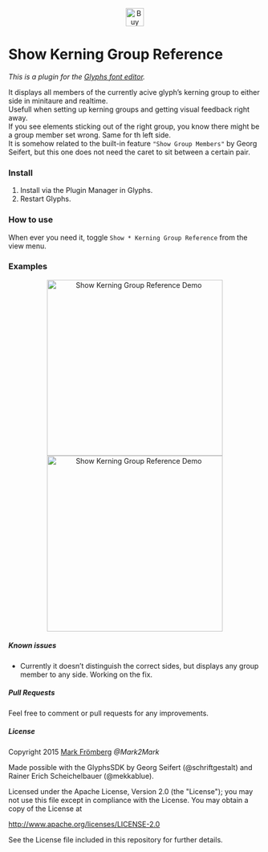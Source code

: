 <p align="center"> 
<a href='https://ko-fi.com/M4M580HG' target='_blank'><img height='36' style='border:0px;height:36px;' src='https://az743702.vo.msecnd.net/cdn/kofi1.png?v=0' border='0' alt='Buy Me a Coffee at ko-fi.com' /></a>
</p>

# Show Kerning Group Reference

*This is a plugin for the [Glyphs font editor](http://glyphsapp.com/).*  

It displays all members of the currently acive glyph’s kerning group to either side in minitaure and realtime.  
Usefull when setting up kerning groups and getting visual feedback right away.  
If you see elements sticking out of the right group, you know there might be a group member set wrong. Same for th left side.  
It is somehow related to the built-in feature `"Show Group Members"` by Georg Seifert, but this one does not need the caret to sit between a certain pair.

### Install

1. Install via the Plugin Manager in Glyphs.
2. Restart Glyphs.

### How to use

When ever you need it, toggle `Show * Kerning Group Reference` from the view menu.

### Examples

<p align="center">

<img src="https://raw.githubusercontent.com/Mark2Mark/Show-Kerning-Group-Reference/12fd9ffaa0447f742dabce60a407ece582e1d6b2/Screenshots/KGR%2001.png" alt="Show Kerning Group Reference Demo" height="350px">

<img src="https://raw.githubusercontent.com/Mark2Mark/Show-Kerning-Group-Reference/12fd9ffaa0447f742dabce60a407ece582e1d6b2/Screenshots/KGR%2002.png" alt="Show Kerning Group Reference Demo" height="350px">

</p>

##### Known issues

- Currently it doesn’t distinguish the correct sides, but displays any group member to any side. Working on the fix.

##### Pull Requests

Feel free to comment or pull requests for any improvements.

##### License

Copyright 2015 [Mark Frömberg](http://www.markfromberg.com/) *@Mark2Mark*

Made possible with the GlyphsSDK by Georg Seifert (@schriftgestalt) and Rainer Erich Scheichelbauer (@mekkablue).

Licensed under the Apache License, Version 2.0 (the "License");
you may not use this file except in compliance with the License.
You may obtain a copy of the License at

http://www.apache.org/licenses/LICENSE-2.0

See the License file included in this repository for further details.

